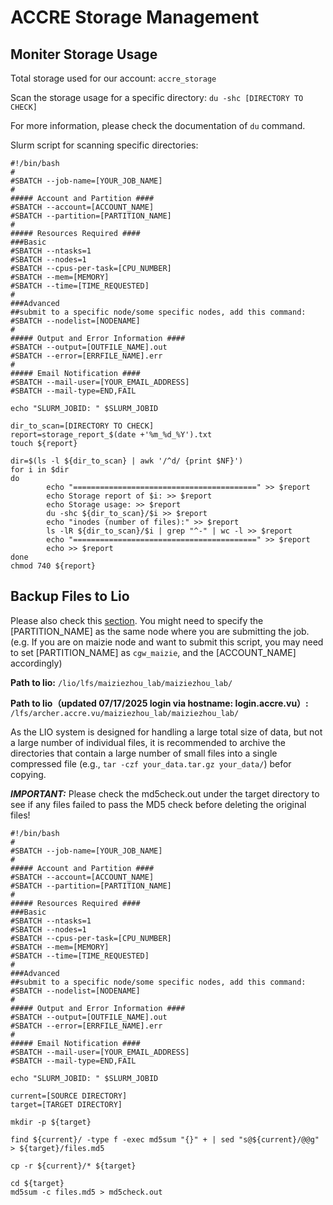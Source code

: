 # ACCRE Storage Management


## Moniter Storage Usage
Total storage used for our account: `accre_storage`

Scan the storage usage for a specific directory: `du -shc [DIRECTORY TO CHECK]`

For more information, please check the documentation of `du` command.

Slurm script for scanning specific directories:
```
#!/bin/bash
#
#SBATCH --job-name=[YOUR_JOB_NAME]
#
##### Account and Partition ####
#SBATCH --account=[ACCOUNT_NAME]
#SBATCH --partition=[PARTITION_NAME]
#
##### Resources Required ####
###Basic
#SBATCH --ntasks=1
#SBATCH --nodes=1
#SBATCH --cpus-per-task=[CPU_NUMBER]
#SBATCH --mem=[MEMORY]
#SBATCH --time=[TIME_REQUESTED]
#
###Advanced
##submit to a specific node/some specific nodes, add this command: #SBATCH --nodelist=[NODENAME]
#
##### Output and Error Information ####
#SBATCH --output=[OUTFILE_NAME].out
#SBATCH --error=[ERRFILE_NAME].err
#
##### Email Notification ####
#SBATCH --mail-user=[YOUR_EMAIL_ADDRESS]
#SBATCH --mail-type=END,FAIL

echo "SLURM_JOBID: " $SLURM_JOBID

dir_to_scan=[DIRECTORY TO CHECK]
report=storage_report_$(date +'%m_%d_%Y').txt
touch ${report}

dir=$(ls -l ${dir_to_scan} | awk '/^d/ {print $NF}')
for i in $dir
do
        echo "=========================================" >> $report
        echo Storage report of $i: >> $report
        echo Storage usage: >> $report
        du -shc ${dir_to_scan}/$i >> $report
        echo "inodes (number of files):" >> $report
        ls -lR ${dir_to_scan}/$i | grep "^-" | wc -l >> $report
        echo "=========================================" >> $report
        echo >> $report
done
chmod 740 ${report}
```


## Backup Files to Lio
Please also check this [section](Slurm%20Usage.md#special-notes-for-lio-system). You might need to specify the \[PARTITION_NAME\] as the same node where you are submitting the job. (e.g. If you are on maizie node and want to submit this script, you may need to set \[PARTITION_NAME\] as `cgw_maizie`, and the \[ACCOUNT_NAME\] accordingly)

**Path to lio:** `/lio/lfs/maiziezhou_lab/maiziezhou_lab/`

**Path to lio（updated 07/17/2025 login via hostname: login.accre.vu）:** `/lfs/archer.accre.vu/maiziezhou_lab/maiziezhou_lab/`

As the LIO system is designed for handling a large total size of data, but not a large number of individual files, it is recommended to archive the directories that contain a large number of small files into a single compressed file (e.g., `tar -czf your_data.tar.gz your_data/`) befor copying.

***IMPORTANT:*** Please check the md5check.out under the target directory to see if any files failed to pass the MD5 check before deleting the original files!

```
#!/bin/bash
#
#SBATCH --job-name=[YOUR_JOB_NAME]
#
##### Account and Partition ####
#SBATCH --account=[ACCOUNT_NAME]
#SBATCH --partition=[PARTITION_NAME]
#
##### Resources Required ####
###Basic
#SBATCH --ntasks=1
#SBATCH --nodes=1
#SBATCH --cpus-per-task=[CPU_NUMBER]
#SBATCH --mem=[MEMORY]
#SBATCH --time=[TIME_REQUESTED]
#
###Advanced
##submit to a specific node/some specific nodes, add this command: #SBATCH --nodelist=[NODENAME]
#
##### Output and Error Information ####
#SBATCH --output=[OUTFILE_NAME].out
#SBATCH --error=[ERRFILE_NAME].err
#
##### Email Notification ####
#SBATCH --mail-user=[YOUR_EMAIL_ADDRESS]
#SBATCH --mail-type=END,FAIL

echo "SLURM_JOBID: " $SLURM_JOBID

current=[SOURCE DIRECTORY]
target=[TARGET DIRECTORY]

mkdir -p ${target}

find ${current}/ -type f -exec md5sum "{}" + | sed "s@${current}/@@g" > ${target}/files.md5

cp -r ${current}/* ${target}

cd ${target}
md5sum -c files.md5 > md5check.out
```
